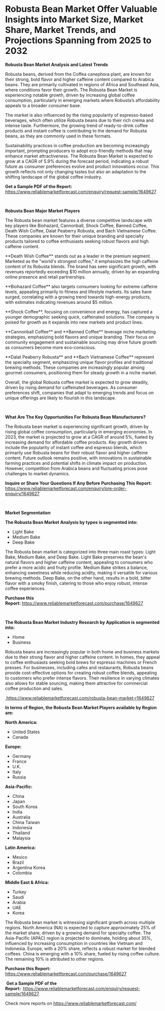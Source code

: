 <p><h1>Robusta Bean Market Offer Valuable Insights into Market Size, Market Share, Market Trends, and Projections Spanning from 2025 to 2032</h1></p><p><strong>Robusta Bean Market Analysis and Latest Trends</strong></p>
<p><p>Robusta beans, derived from the Coffea canephora plant, are known for their strong, bold flavor and higher caffeine content compared to Arabica beans. They are primarily cultivated in regions of Africa and Southeast Asia, where conditions favor their growth. The Robusta Bean Market is experiencing notable growth, driven by increasing global coffee consumption, particularly in emerging markets where Robusta’s affordability appeals to a broader consumer base.</p><p>The market is also influenced by the rising popularity of espresso-based beverages, which often utilize Robusta beans due to their rich crema and intense taste. Furthermore, the growing trend of ready-to-drink coffee products and instant coffee is contributing to the demand for Robusta beans, as they are commonly used in these formats.</p><p>Sustainability practices in coffee production are becoming increasingly important, prompting producers to adopt eco-friendly methods that may enhance market attractiveness. The Robusta Bean Market is expected to grow at a CAGR of 5.9% during the forecast period, indicating a robust future as consumer preferences evolve and product innovations occur. This growth reflects not only changing tastes but also an adaptation to the shifting landscape of the global coffee industry.</p></p>
<p><strong>Get a Sample PDF of the Report:&nbsp;</strong> <a href="https://www.reliablemarketforecast.com/enquiry/request-sample/1649627?utm_campaign=2290&utm_medium=2&utm_source=Github&utm_content=ia&utm_term=14022025&utm_id=robusta-bean">https://www.reliablemarketforecast.com/enquiry/request-sample/1649627</a></p>
<p>&nbsp;</p>
<p><strong>Robusta Bean Major Market Players</strong></p>
<p><p>The Robusta bean market features a diverse competitive landscape with key players like Biohazard, Cannonball, Shock Coffee, Banned Coffee, Death Wish Coffee, Dalat Peaberry Robusta, and Bach Vietnamese Coffee. These companies are known for their unique branding and specialty products tailored to coffee enthusiasts seeking robust flavors and high caffeine content.</p><p>**Death Wish Coffee** stands out as a leader in the premium segment. Marketed as the "world's strongest coffee," it emphasizes the high caffeine content of its Robusta blends. The brand has seen significant growth, with revenues reportedly exceeding $10 million annually, driven by an expanding online presence and retail partnerships.</p><p>**Biohazard Coffee** also targets consumers looking for extreme caffeine levels, appealing primarily to fitness and lifestyle markets. Its sales have surged, correlating with a growing trend towards high-energy products, with estimates indicating revenues around $5 million.</p><p>**Shock Coffee**, focusing on convenience and energy, has captured a younger demographic seeking quick, caffeinated solutions. The company is poised for growth as it expands into new markets and product lines. </p><p>**Cannonball Coffee** and **Banned Coffee** leverage niche marketing strategies, emphasizing bold flavors and unique branding. Their focus on community engagement and sustainable sourcing may drive future growth as consumers become more eco-conscious.</p><p>**Dalat Peaberry Robusta** and **Bach Vietnamese Coffee** represent the specialty segment, emphasizing unique flavor profiles and traditional brewing methods. These companies are increasingly popular among gourmet consumers, positioning them for steady growth in a niche market.</p><p>Overall, the global Robusta coffee market is expected to grow steadily, driven by rising demand for caffeinated beverages. As consumer preferences shift, companies that adapt to emerging trends and focus on unique offerings are likely to flourish in this landscape.</p></p>
<p>&nbsp;</p>
<p><strong>What Are The Key Opportunities For Robusta Bean Manufacturers?</strong></p>
<p><p>The Robusta bean market is experiencing significant growth, driven by rising global coffee consumption, particularly in emerging economies. In 2023, the market is projected to grow at a CAGR of around 5%, fueled by increasing demand for affordable coffee products. Key growth drivers include the popularity of instant coffee and espresso blends, which primarily use Robusta beans for their robust flavor and higher caffeine content. Future outlook remains positive, with innovations in sustainable farming practices and potential shifts in climate impact on production. However, competition from Arabica beans and fluctuating prices pose challenges to market dynamics.</p></p>
<p><strong>Inquire or Share Your Questions If Any Before Purchasing This Report:</strong> <a href="https://www.reliablemarketforecast.com/enquiry/pre-order-enquiry/1649627?utm_campaign=2290&utm_medium=2&utm_source=Github&utm_content=ia&utm_term=14022025&utm_id=robusta-bean">https://www.reliablemarketforecast.com/enquiry/pre-order-enquiry/1649627</a></p>
<p>&nbsp;</p>
<p><strong>Market Segmentation</strong></p>
<p><strong>The Robusta Bean Market Analysis by types is segmented into:</strong></p>
<p><ul><li>Light Bake</li><li>Medium Bake</li><li>Deep Bake</li></ul></p>
<p><p>The Robusta bean market is categorized into three main roast types: Light Bake, Medium Bake, and Deep Bake. Light Bake preserves the bean's natural flavors and higher caffeine content, appealing to consumers who prefer a more acidic and fruity profile. Medium Bake strikes a balance, enhancing sweetness while reducing acidity, making it versatile for various brewing methods. Deep Bake, on the other hand, results in a bold, bitter flavor with a smoky finish, catering to those who enjoy robust, intense coffee experiences.</p></p>
<p><strong>Purchase this Report:&nbsp;</strong><a href="https://www.reliablemarketforecast.com/purchase/1649627?utm_campaign=2290&utm_medium=2&utm_source=Github&utm_content=ia&utm_term=14022025&utm_id=robusta-bean">https://www.reliablemarketforecast.com/purchase/1649627</a></p>
<p>&nbsp;</p>
<p><strong>The Robusta Bean Market Industry Research by Application is segmented into:</strong></p>
<p><ul><li>Home</li><li>Business</li></ul></p>
<p><p>Robusta beans are increasingly popular in both home and business markets due to their strong flavor and higher caffeine content. In homes, they appeal to coffee enthusiasts seeking bold brews for espresso machines or French presses. For businesses, including cafes and restaurants, Robusta beans provide cost-effective options for creating robust coffee blends, appealing to customers who prefer intense flavors. Their resilience in varying climates also allows for stable sourcing, making them attractive for commercial coffee production and sales.</p></p>
<p><a href="https://www.reliablemarketforecast.com/robusta-bean-market-r1649627?utm_campaign=2290&utm_medium=2&utm_source=Github&utm_content=ia&utm_term=14022025&utm_id=robusta-bean">&nbsp;https://www.reliablemarketforecast.com/robusta-bean-market-r1649627</a></p>
<p><strong>In terms of Region, the Robusta Bean Market Players available by Region are:</strong></p>
<p>
    <p> <strong> North America: </strong>
        <ul>
            <li>United States</li>
            <li>Canada</li>
        </ul>
        </p> 
    <p> <strong> Europe: </strong>
        <ul>
            <li>Germany</li>
            <li>France</li>
            <li>U.K.</li>
            <li>Italy</li>
            <li>Russia</li>
        </ul>
        </p> 
    <p> <strong> Asia-Pacific: </strong>
        <ul>
            <li>China</li>
            <li>Japan</li>
            <li>South Korea</li>
            <li>India</li>
            <li>Australia</li>
            <li>China Taiwan</li>
            <li>Indonesia</li>
            <li>Thailand</li>
            <li>Malaysia</li>
        </ul>
        </p> 
    <p> <strong> Latin America: </strong>
        <ul>
            <li>Mexico</li>
            <li>Brazil</li>
            <li>Argentina Korea</li>
            <li>Colombia</li>
        </ul>
        </p> 
    <p> <strong> Middle East & Africa: </strong>
        <ul>
            <li>Turkey</li>
            <li>Saudi</li>
            <li>Arabia</li>
            <li>UAE</li>
            <li>Korea</li>
        </ul>
    </p>
    </p>
<p><p>The Robusta bean market is witnessing significant growth across multiple regions. North America (NA) is expected to capture approximately 25% of the market share, driven by a growing demand for specialty coffee. The Asia-Pacific (APAC) region is projected to dominate, holding about 35%, influenced by increasing consumption in countries like Vietnam and Indonesia. Europe, with a 20% share, reflects a robust market for blended coffees. China is emerging with a 10% share, fueled by rising coffee culture. The remaining 10% is attributed to other regions.</p></p>
<p><strong>Purchase this Report: </strong><a href="https://www.reliablemarketforecast.com/purchase/1649627?utm_campaign=2290&utm_medium=2&utm_source=Github&utm_content=ia&utm_term=14022025&utm_id=robusta-bean">https://www.reliablemarketforecast.com/purchase/1649627</a></p>
<p>&nbsp;<strong>Get a Sample PDF of the Report:&nbsp;&nbsp;</strong><a href="https://www.reliablemarketforecast.com/enquiry/request-sample/1649627?utm_campaign=2290&utm_medium=2&utm_source=Github&utm_content=ia&utm_term=14022025&utm_id=robusta-bean">https://www.reliablemarketforecast.com/enquiry/request-sample/1649627</a></p>
<p><strong></strong></p>
<p>Check more reports on <a href="https://www.reliablemarketforecast.com/?utm_campaign=2290&utm_medium=2&utm_source=Github&utm_content=ia&utm_term=14022025&utm_id=robusta-bean">https://www.reliablemarketforecast.com/</a></p>